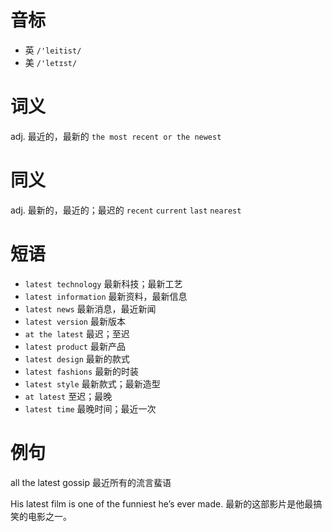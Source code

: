 # 音标

- 英 `/'leitist/`
- 美 `/'letɪst/`

# 词义

adj. 最近的，最新的
`the most recent or the newest`

# 同义

adj. 最新的，最近的；最迟的
`recent` `current` `last` `nearest`

# 短语

- `latest technology` 最新科技；最新工艺
- `latest information` 最新资料，最新信息
- `latest news` 最新消息，最近新闻
- `latest version` 最新版本
- `at the latest` 最迟；至迟
- `latest product` 最新产品
- `latest design` 最新的款式
- `latest fashions` 最新的时装
- `latest style` 最新款式；最新造型
- `at latest` 至迟；最晚
- `latest time` 最晚时间；最近一次

# 例句

all the latest gossip
最近所有的流言蜚语

His latest film is one of the funniest he’s ever made.
最新的这部影片是他最搞笑的电影之一。


